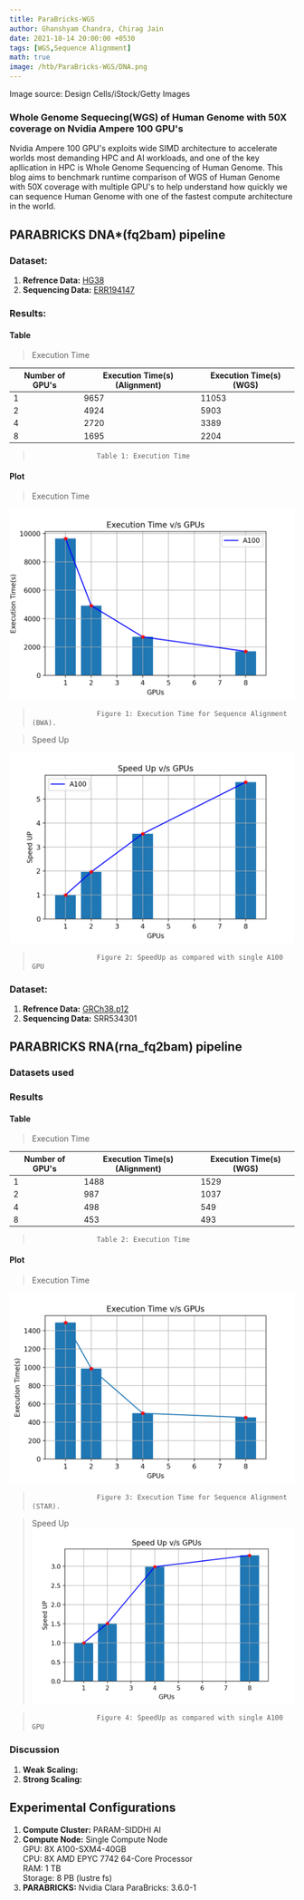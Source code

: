 ```yaml
---
title: ParaBricks-WGS
author: Ghanshyam Chandra, Chirag Jain
date: 2021-10-14 20:00:00 +0530
tags: [WGS,Sequence Alignment]
math: true
image: /htb/ParaBricks-WGS/DNA.png
---
```

Image source: Design Cells/iStock/Getty Images
### **Whole Genome Sequecing(WGS) of Human Genome with 50X coverage on Nvidia Ampere 100 GPU's**
Nvidia Ampere 100 GPU's exploits wide SIMD architecture to accelerate worlds most demanding HPC and AI workloads, and one of the key apllication in HPC is Whole Genome Sequencing of Human Genome. This blog aims to benchmark runtime comparison of WGS of Human Genome with 50X coverage with multiple GPU's to help understand how quickly we can sequence Human Genome with one of the fastest compute architecture in the world.
## PARABRICKS DNA*(fq2bam) pipeline

### Dataset:
1. **Refrence Data:** [HG38](https://github.com/broadinstitute/gatk/blob/master/src/test/resources/large/Homo_sapiens_assembly38.fasta.gz?raw=true)
2. **Sequencing Data:** [ERR194147](https://www.ebi.ac.uk/ena/browser/view/ERR194147?show=reads)

### Results:

#### Table
> Execution Time

| Number of GPU's     | Execution Time(s) (Alignment) | Execution Time(s) (WGS) |
| ----------- | ----------- | ----------- |
| 1      | 9657      |             11053      |
| 2   | 4924         |             5903       |
| 4   | 2720         |             3389       |
| 8   | 1695         |             2204       |

>                     Table 1: Execution Time

#### Plot

> Execution Time

![Execution Time](/htb/ParaBricks-WGS/BWA_Exec.png)
>                     Figure 1: Execution Time for Sequence Alignment (BWA).

> Speed Up

![Speed Up](/htb/ParaBricks-WGS/BWA_SpeedUp.png)

>                     Figure 2: SpeedUp as compared with single A100 GPU 

### Dataset:
1. **Refrence Data:** [GRCh38.p12](https://www.ncbi.nlm.nih.gov/assembly/GCF_000001405.38/)
2. **Sequencing Data:** SRR534301


## PARABRICKS RNA(rna_fq2bam) pipeline
### Datasets used


### Results
#### Table
> Execution Time

| Number of GPU's     | Execution Time(s) (Alignment) | Execution Time(s) (WGS) |
| ----------- | ----------- | ----------- |
| 1      | 1488      |             1529     |
| 2   | 987         |             1037       |
| 4   | 498         |             549       |
| 8   | 453         |             493       |

>                     Table 2: Execution Time

#### Plot

> Execution Time

![Execution Time](/htb/ParaBricks-WGS/STAR_Exec.png)

>                     Figure 3: Execution Time for Sequence Alignment (STAR).

> Speed Up
![Speed Up](/htb/ParaBricks-WGS/STAR_SpeedUp.png)

>                     Figure 4: SpeedUp as compared with single A100 GPU 

### Discussion

1. **Weak Scaling:**
2. **Strong Scaling:**

## Experimental Configurations

1. **Compute Cluster:** PARAM-SIDDHI AI
2. **Compute Node:** Single Compute Node \
 GPU: 8X A100-SXM4-40GB \
 CPU: 8X AMD EPYC 7742 64-Core Processor \
 RAM: 1 TB \
Storage: 8 PB (lustre fs)
3. **PARABRICKS:** Nvidia Clara ParaBricks: 3.6.0-1

